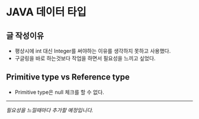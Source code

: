 # JAVA 데이터 타입

## 글 작성이유
- 평상시에 int 대신 Integer를 써야하는 이유를 생각하지 못하고 사용했다.
- 구글링을 바로 하는것보다 작업을 하면서 필요성을 느끼고 싶었다.

## Primitive type vs Reference type
-  Primitive type은 null 체크를 할 수 없다.
---
*필요성을 느낄때마다 추가할 예정입니다.*

